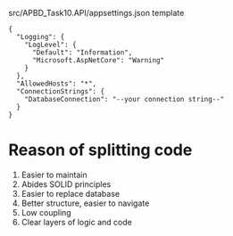 src/APBD_Task10.API/appsettings.json template
```
{
  "Logging": {
    "LogLevel": {
      "Default": "Information",
      "Microsoft.AspNetCore": "Warning"
    }
  },
  "AllowedHosts": "*",
  "ConnectionStrings": {
    "DatabaseConnection": "--your connection string--"
  }
}
```

# Reason of splitting code
1. Easier to maintain
2. Abides SOLID principles
3. Easier to replace database
4. Better structure, easier to navigate
5. Low coupling
6. Clear layers of logic and code
